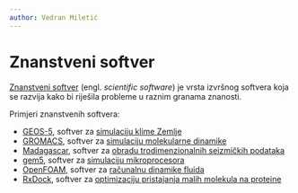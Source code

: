 ```yaml
---
author: Vedran Miletić
---
```


# Znanstveni softver

[Znanstveni softver](https://en.wikipedia.org/wiki/Category:Science_software) (engl. *scientific software*) je vrsta izvršnog softvera koja se razvija kako bi riješila probleme u raznim granama znanosti.

Primjeri znanstvenih softvera:

- [GEOS-5](https://opensource.gsfc.nasa.gov/projects/GEOS-5/), softver za [simulaciju klime Zemlje](https://youtu.be/jj0WsQYtT7M)
- [GROMACS](https://www.gromacs.org/), softver za [simulaciju molekularne dinamike](https://youtu.be/5JcFgj2gHx8)
- [Madagascar](https://www.reproducibility.org/), softver za [obradu trodimenzionalnih seizmičkih podataka](https://youtu.be/B1euM2aISGk)
- [gem5](https://gem5.org/), softver za [simulaciju mikroprocesora](https://youtu.be/0K-v_N-WHKs)
- [OpenFOAM](https://openfoam.org/), softver za [računalnu dinamike fluida](https://youtu.be/cSsbcuZvO1I)
- [RxDock](https://www.rxdock.org/), softver za [optimizaciju pristajanja malih molekula na proteine](https://youtu.be/_kmMTuzP-W4)
